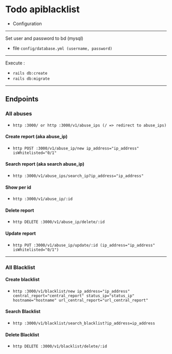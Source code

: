 # Todo apiblacklist

- Configuration 

***

Set user and password to bd (mysql)
- file `config/database.yml (username, password)`

***

Execute : 
- `rails db:create`
- `rails db:migrate`

***

## Endpoints

### All abuses
* `http :3000/ or http :3000/v1/abuse_ips (/ => redirect to abuse_ips)`

#### Create report (aka abuse_ip)
* `http POST :3000/v1/abuse_ip/new ip_address="ip_address" isWhitelisted="0/1"`  

#### Search report (aka search abuse_ip)
* `http :3000/v1/abuse_ips/search_ip?ip_address="ip_address"`

#### Show per id
* `http :3000/v1/abuse_ip/:id`

#### Delete report
* `http DELETE :3000/v1/abuse_ip/delete/:id`

#### Update report
* `http PUT :3000/v1/abuse_ip/update/:id (ip_address="ip_address" isWhitelisted="0/1")`

***

### All Blacklist

#### Create blacklist
* `http :3000/v1/blacklist/new ip_address="ip_address" central_report="central_report" status_ip="status_ip" hostname="hostname" url_central_report="url_central_report"`

#### Search Blacklist
* `http :3000/v1/blacklist/search_blacklist?ip_address=ip_address`

#### Delete Blacklist
* `http DELETE :3000/v1/blacklist/delete/:id`